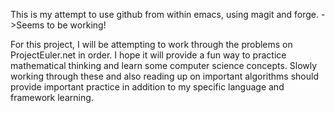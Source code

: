 This is my attempt to use github from within emacs, using magit and forge.
->Seems to be working!

For this project, I will be attempting to work through the problems on ProjectEuler.net in order. I hope it will provide a fun way to practice mathematical thinking and learn some computer science concepts. Slowly working through these and also reading up on important algorithms should provide important practice in addition to my specific language and framework learning.

